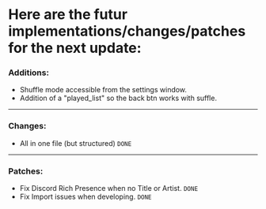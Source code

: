 # Here are the futur **implementations/changes/patches** for the **next** update:
### Additions:
- Shuffle mode accessible from the settings window.
- Addition of a "played_list" so the back btn works with suffle.
***
### Changes:
- All in one file (but structured) `DONE`
***
### Patches:
- Fix Discord Rich Presence when no Title or Artist. `DONE`
- Fix Import issues when developing. `DONE`